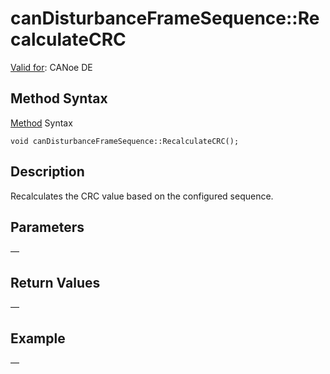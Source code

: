 # canDisturbanceFrameSequence::RecalculateCRC

[Valid for](../../../Shared/FeatureAvailability.md):  CANoe DE

## Method Syntax

[Method](../../../Shared/CAPL/General/ClassesAndObjects.md) Syntax

```plaintext
void canDisturbanceFrameSequence::RecalculateCRC();
```

## Description

Recalculates the CRC value based on the configured sequence.

## Parameters

—

## Return Values

—

## Example

—
